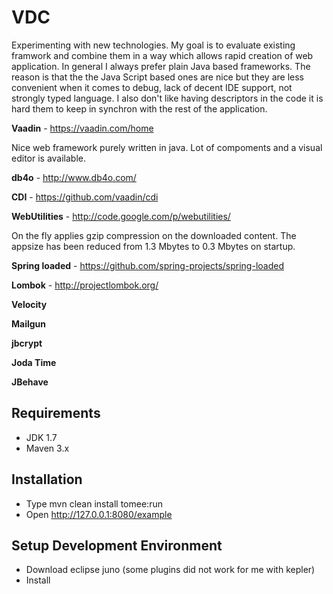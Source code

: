VDC
===

Experimenting with new technologies. My goal is to evaluate existing framwork and combine them in a way which 
allows rapid creation of web application. In general I always prefer plain Java based frameworks. 
The reason is that the the Java Script based ones are nice but they are less convenient when it comes to debug, 
lack of decent IDE support, not strongly typed language. I also don't like having descriptors in the code it is hard 
them to keep in synchron with the rest of the application. 

**Vaadin** - https://vaadin.com/home

Nice web framework purely written in java. Lot of compoments and a visual editor is available.

**db4o** - http://www.db4o.com/

**CDI** - https://github.com/vaadin/cdi

**WebUtilities** - http://code.google.com/p/webutilities/

On the fly applies gzip compression on the downloaded content. The appsize has been reduced from 1.3 Mbytes to 0.3 Mbytes on startup.

**Spring loaded** - https://github.com/spring-projects/spring-loaded

**Lombok** - http://projectlombok.org/

**Velocity**

**Mailgun**

**jbcrypt**

**Joda Time**

**JBehave**



Requirements
------------

* JDK 1.7
* Maven 3.x

Installation
------------

* Type mvn clean install tomee:run
* Open http://127.0.0.1:8080/example

Setup Development Environment
-----------------------------

* Download eclipse juno (some plugins did not work for me with kepler)
* Install 


